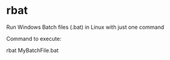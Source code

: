# rbat
Run Windows Batch files (.bat) in Linux with just one command

Command to execute:

rbat MyBatchFile.bat
